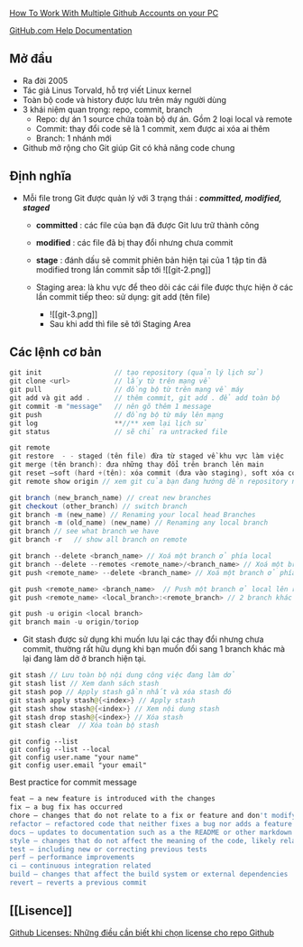 [How To Work With Multiple Github Accounts on your PC](https://gist.github.com/rahularity/86da20fe3858e6b311de068201d279e3)

[GitHub.com Help Documentation](https://docs.github.com/en)
## Mở đầu
- Ra đời 2005
- Tác giả Linus Torvald, hỗ trợ viết Linux kernel
- Toàn bộ code và history được lưu trên máy người dùng
- 3 khái niệm quan trọng: repo, commit, branch
    - Repo: dự án 1 source chứa toàn bộ dự án. Gồm 2 loại local và remote
    - Commit: thay đổi code sẽ là 1 commit, xem được ai xóa ai thêm
    - Branch: 1 nhánh mới
- Github mở rộng cho Git giúp Git có khả năng code chung
## Định nghĩa

- Mỗi file trong Git được quản lý với 3 trạng thái : _**committed, modified, staged**_
    - **committed** : các file của bạn đã được Git lưu trữ thành công
    - **modified** : các file đã bị thay đổi nhưng chưa commit
    - **stage** : đánh dấu sẽ commit phiên bản hiện tại của 1 tập tin đã modified trong lần commit sắp tới
    ![[git-2.png]]
    
    - Staging area: là khu vực để theo dõi các cái file được thực hiện ở các lần commit tiếp theo: sử dụng: git add (tên file)
		- ![[git-3.png]]
        - Sau khi add thì file sẽ tới Staging Area

## Các lệnh cơ bản

```java
git init                  // tạo repository (quản lý lịch sử)
git clone <url>           // lấy từ trên mạng về
git pull                  // đồng bộ từ trên mạng về máy
git add và git add .      // thêm commit, git add . để add toàn bộ
git commit -m "message"   // nên gõ thêm 1 message
git push                  // đồng bộ từ máy lên mạng
git log                   **//** xem lại lịch sử
git status                // sẽ chỉ ra untracked file
```

```cpp
git remote
git restore  - - staged (tên file) đừa từ staged về khu vực làm việc
git merge (tên branch): đưa những thay đổi trên branch lên main
git reset —soft (hard +(tên): xóa commit (đưa vào staging), soft xóa commit cuối cùng, hard xóa hẳn commit
git remote show origin // xem git của bạn đang hướng đến repository nào
```

```java
git branch (new_branch_name) // creat new branches
git checkout (other_branch) // switch branch
git branch -m (new_name) // Renaming your local head Branches
git branch -m (old_name) (new_name) // Renaming any local branch
git branch // see what branch we have
git branch -r   // show all branch on remote

git branch --delete <branch_name> // Xoá một branch ở phía local
git branch --delete --remotes <remote_name>/<branch_name> // Xoá một branch remote lưu ở local
git push <remote_name> --delete <branch_name> // Xoá một branch ở phía remote

git push <remote_name> <branch_name>  // Push một branch ở local lên remote, 2 branch cùng tên
git push <remote_name> <local_branch>:<remote_branch> // 2 branch khác tên

git push -u origin <local branch>
git branch main -u origin/toriop
```

- Git stash được sử dụng khi muốn lưu lại các thay đổi nhưng chưa commit, thường rất hữu dụng khi bạn muốn đổi sang 1 branch khác mà lại đang làm dở ở branch hiện tại.

```java
git stash // Lưu toàn bộ nội dung công việc đang làm dở
git stash list // Xem danh sách stash
git stash pop // Apply stash gần nhất và xóa stash đó
git stash apply stash@{<index>} // Apply stash
git stash show stash@{<index>} // Xem nội dung stash
git stash drop stash@{<index>} // Xóa stash
git stash clear  // Xóa toàn bộ stash
```

```tsx
git config --list
git config --list --local
git config user.name "your name"
git config user.email "your email"
```

Best practice for commit message

```bash
feat – a new feature is introduced with the changes
fix – a bug fix has occurred
chore – changes that do not relate to a fix or feature and don't modify src or test files (for example updating dependencies)
refactor – refactored code that neither fixes a bug nor adds a feature
docs – updates to documentation such as a the README or other markdown files
style – changes that do not affect the meaning of the code, likely related to code formatting such as white-space, missing semi-colons, and so on.
test – including new or correcting previous tests
perf – performance improvements
ci – continuous integration related
build – changes that affect the build system or external dependencies
revert – reverts a previous commit
```

## [[Lisence]]
[Github Licenses: Những điều cần biết khi chọn license cho repo Github](https://viblo.asia/p/github-licenses-nhung-dieu-can-biet-khi-chon-license-cho-repo-github-yZjJYgZ0VOE)
